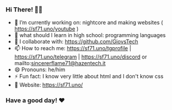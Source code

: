 ### Hi There! 👋🏻 
- 🔭 I’m currently working on: nightcore and making websites ( https://sf71.uno/youtube )
- 🌱 what should I learn in high school: programming languages
- 👯 I collaborate with: https://github.com/GiovsTech
- 📫 How to reach me: https://sf71.uno/tgprofile | https://sf71.uno/telegram | https://sf71.uno/discord or mailto:sincererflame71@hazentech.it
- 😄 Pronouns: he/him
- ⚡ Fun fact: I know very little about html and I don't know css 
- 📃 Website: https://sf71.uno/
### Have a good day! ❤

